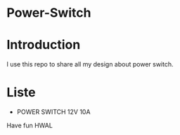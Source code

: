 # Power-Switch

# Introduction
I use this repo to share all my design about power switch.

# Liste 
- POWER SWITCH 12V 10A




Have fun
HWAL
